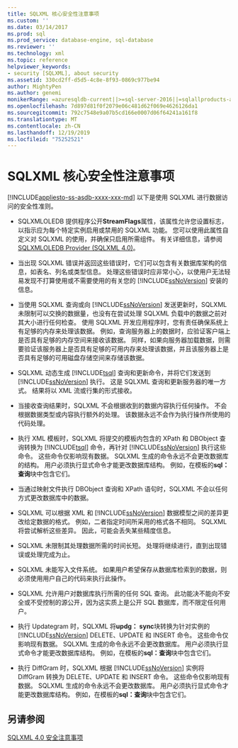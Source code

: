 ```yaml
---
title: SQLXML 核心安全性注意事项
ms.custom: ''
ms.date: 03/14/2017
ms.prod: sql
ms.prod_service: database-engine, sql-database
ms.reviewer: ''
ms.technology: xml
ms.topic: reference
helpviewer_keywords:
- security [SQLXML], about security
ms.assetid: 330cd2ff-d5d5-4c8e-8f93-0869c977be94
author: MightyPen
ms.author: genemi
monikerRange: =azuresqldb-current||>=sql-server-2016||=sqlallproducts-allversions||>=sql-server-linux-2017||=azuresqldb-mi-current
ms.openlocfilehash: 7d897d81f0f2079e06c481d62f069e4626126da1
ms.sourcegitcommit: 792c7548e9a07b5cd166e0007d06f64241a161f8
ms.translationtype: MT
ms.contentlocale: zh-CN
ms.lasthandoff: 12/19/2019
ms.locfileid: "75252521"
---
```

# <a name="core-sqlxml-security-considerations"></a>SQLXML 核心安全性注意事项
[!INCLUDE[appliesto-ss-asdb-xxxx-xxx-md](../../../includes/appliesto-ss-asdb-xxxx-xxx-md.md)]
  以下是使用 SQLXML 进行数据访问的安全性准则。  
  
-   SQLXMLOLEDB 提供程序公开**StreamFlags**属性，该属性允许您设置标志，以指示应为每个特定实例启用或禁用的 SQLXML 功能。 您可以使用此属性自定义对 SQLXML 的使用，并确保只启用所需组件。 有关详细信息，请参阅[SQLXMLOLEDB Provider &#40;SQLXML 4.0&#41;](https://msdn.microsoft.com/library/fc489682-690a-4bb0-b5ac-237d376dc110)。  
  
-   当出现 SQLXML 错误并返回这些错误时，它们可以包含有关数据库架构的信息，如表名、列名或类型信息。 处理这些错误时应非常小心，以使用户无法轻易发现不打算使用或不需要使用的有关您的 [!INCLUDE[ssNoVersion](../../../includes/ssnoversion-md.md)] 安装的信息。  
  
-   当使用 SQLXML 查询或向 [!INCLUDE[ssNoVersion](../../../includes/ssnoversion-md.md)] 发送更新时，SQLXML 未限制可以交换的数据量，也没有在尝试处理 SQLXML 负载中的数据之前对其大小进行任何检查。 使用 SQLXML 开发应用程序时，您有责任确保系统上有足够的内存来处理该数据。 例如，查询服务器上的数据时，应验证客户端上是否具有足够的内存空间来接收该数据。 同样，如果向服务器加载数据，则需要验证该服务器上是否具有足够的可用内存来处理该数据，并且该服务器上是否具有足够的可用磁盘存储空间来存储该数据。  
  
-   SQLXML 动态生成 [!INCLUDE[tsql](../../../includes/tsql-md.md)] 查询和更新命令，并将它们发送到 [!INCLUDE[ssNoVersion](../../../includes/ssnoversion-md.md)] 执行。 这是 SQLXML 查询和更新服务器的唯一方式。 结果将以 XML 流或行集的形式接收。  
  
-   当接收查询结果时，SQLXML 不会根据收到的数据内容执行任何操作。 不会根据数据类型或内容执行额外的处理。 该数据永远不会作为执行操作所使用的代码处理。  
  
-   执行 XML 模板时，SQLXML 将提交的模板内包含的 XPath 和 DBObject 查询转换为 [!INCLUDE[tsql](../../../includes/tsql-md.md)] 命令，再针对 [!INCLUDE[ssNoVersion](../../../includes/ssnoversion-md.md)] 执行这些命令。 这些命令仅影响现有数据。 SQLXML 生成的命令永远不会更改数据库的结构。 用户必须执行显式命令才能更改数据库结构。 例如，在模板的**sql：查询**块中包含它们。  
  
-   当通过映射文件执行 DBObject 查询和 XPath 语句时，SQLXML 不会以任何方式更改数据库中的数据。  
  
-   SQLXML 可以根据 XML 和 [!INCLUDE[ssNoVersion](../../../includes/ssnoversion-md.md)] 数据模型之间的差异更改给定数据的格式。 例如，二者指定时间所采用的格式各不相同。 SQLXML 将尝试解析这些差异。 因此，可能会丢失某些精度信息。  
  
-   SQLXML 未限制其处理数据所需的时间长短。 处理将继续进行，直到出现错误或处理完成为止。  
  
-   SQLXML 未能写入文件系统。 如果用户希望保存从数据库检索到的数据，则必须使用用户自己的代码来执行此操作。  
  
-   SQLXML 允许用户对数据库执行所需的任何 SQL 查询。 此功能决不能向不安全或不受控制的源公开，因为这实质上是公开 SQL 数据库，而不限定任何用户。  
  
-   执行 Updategram 时，SQLXML 将**updg： sync**块转换为针对实例的[!INCLUDE[ssNoVersion](../../../includes/ssnoversion-md.md)] DELETE、UPDATE 和 INSERT 命令。 这些命令仅影响现有数据。 SQLXML 生成的命令永远不会更改数据库。 用户必须执行显式命令才能更改数据库结构。 例如，在模板的**sql：查询**块中包含它们。  
  
-   执行 DiffGram 时，SQLXML 根据 [!INCLUDE[ssNoVersion](../../../includes/ssnoversion-md.md)] 实例将 DiffGram 转换为 DELETE、UPDATE 和 INSERT 命令。 这些命令仅影响现有数据。 SQLXML 生成的命令永远不会更改数据库。 用户必须执行显式命令才能更改数据库结构。 例如，在模板的**sql：查询**块中包含它们。  
  
## <a name="see-also"></a>另请参阅  
 [SQLXML 4.0 安全注意事项](../../../relational-databases/sqlxml-annotated-xsd-schemas-xpath-queries/security/sqlxml-4-0-security-considerations.md)  
  
  
